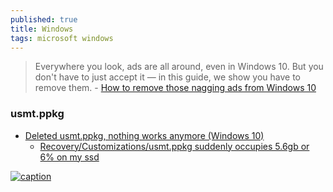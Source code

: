 ```yaml
---
published: true
title: Windows
tags: microsoft windows
---
```

> Everywhere you look, ads are all around, even in Windows 10. But you don't have to just accept it — in this guide, we show you have to remove them. - [How to remove those nagging ads from Windows 10](https://www.minitool.com/news/remove-block-ads-windows-10.html)


### usmt.ppkg
- [Deleted usmt.ppkg, nothing works anymore (Windows 10)](https://superuser.com/questions/1517095/deleted-usmt-ppkg-nothing-works-anymore-windows-10)
	- [Recovery/Customizations/usmt.ppkg suddenly occupies 5.6gb or 6% on my ssd ](https://answers.microsoft.com/en-us/windows/forum/all/recoverycustomizationsusmtppkg-suddenly-occupies/9f7eaafa-1e6d-4ed4-822f-4ae68317da61)

[![caption](https://upload.wikimedia.org/wikipedia/commons/thumb/e/ed/Windows_Version_History.svg/1024px-Windows_Version_History.svg.png)](https://en.wikipedia.org/wiki/List_of_Microsoft_Windows_versions#/media/File:Windows_Version_History.svg)
